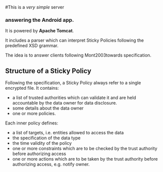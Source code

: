 #This is a *very simple* server
### answering the Android app.

It is powered by **Apache Tomcat**.

It includes a parser which can interpret Sticky Policies following the predefined XSD grammar.

The idea is to answer clients following Mont2003towards specification.

## Structure of a Sticky Policy
Following the specification, a Sticky Policy always refer to a single encrypted file. It contains:
- a list of trusted authorities which can validate it and are held accountable by the data owner for data disclosure.
- some details about the data owner
- one or more policies.

Each inner policy defines:
- a list of targets, i.e. entities allowed to access the data
- the specification of the data type
- the time validity of the policy
- one or more constraints which are to be checked by the trust authority before authorizing access
- one or more actions which are to be taken by the trust authority before authorizing access, e.g. notify owner.